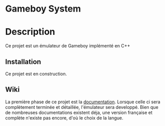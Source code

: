 # Gameboy System

# Description
Ce projet est un émulateur de Gameboy implémenté en C++

## Installation
Ce projet est en construction.

## Wiki
La première phase de ce projet est la [documentation](https://github.com/Clotildelevou/gameboy-emulator/wiki). Lorsque celle ci sera complètement terminée et détaillée, l'émulateur sera developpé. Bien que de nombreuses documentations existent déja, une version française et complète n'existe pas encore, d'où le choix de la langue.
